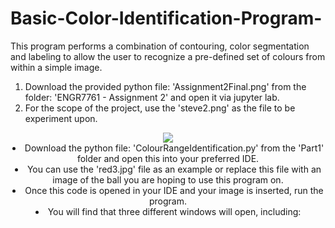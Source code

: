 # Basic-Color-Identification-Program-
This program performs a combination of contouring, color segmentation and labeling to allow the user to recognize a pre-defined set of colours from within a simple image.

1. Download the provided python file: 'Assignment2Final.png' from the folder: 'ENGR7761 - Assignment 2' and open it via jupyter lab.
2. For the scope of the project, use the 'steve2.png' as the file to be experiment upon. 
<center>
<img src = "ENGR7761 - Assignment 2/steve2.png>
</centre>

1. Download the python file: 'ColourRangeIdentification.py' from the 'Part1' folder and open this into your preferred IDE. 
2. You can use the 'red3.jpg' file as an example or replace this file with an image of the ball you are hoping to use this program on. 
3. Once this code is opened in your IDE and your image is inserted, run the program. 
4. You will find that three different windows will open, including:
